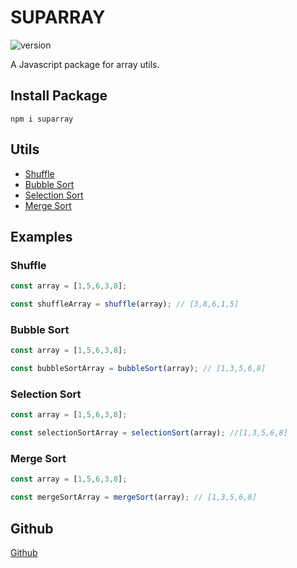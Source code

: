 # SUPARRAY

![version](https://img.shields.io/npm/v/suparray)

A Javascript package for array utils.

## Install Package

`npm i suparray`

## Utils

- [Shuffle](#shuffle)
- [Bubble Sort](#bubble-sort)
- [Selection Sort](#selection-sort)
- [Merge Sort](#merge-sort)

## Examples

### Shuffle
```javascript
const array = [1,5,6,3,8];

const shuffleArray = shuffle(array); // [3,8,6,1,5]
```

### Bubble Sort

```javascript
const array = [1,5,6,3,8];

const bubbleSortArray = bubbleSort(array); // [1,3,5,6,8]
```

### Selection Sort

```javascript
const array = [1,5,6,3,8];

const selectionSortArray = selectionSort(array); //[1,3,5,6,8]
```

### Merge Sort

```javascript
const array = [1,5,6,3,8];

const mergeSortArray = mergeSort(array); // [1,3,5,6,8]
```

## Github

[Github](https://github.com/Helya-Moradi/suparray)






